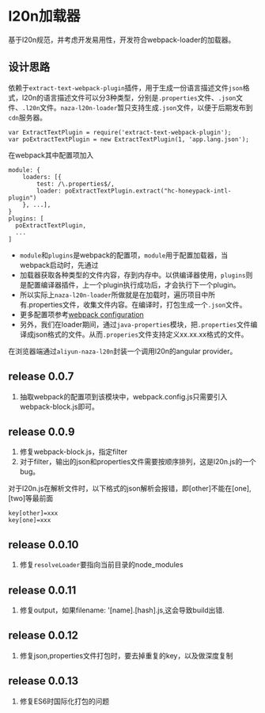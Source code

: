 # l20n加载器
基于l20n规范，并考虑开发易用性，开发符合webpack-loader的加载器。

## 设计思路
依赖于`extract-text-webpack-plugin`插件，用于生成一份语言描述文件`json`格式，l20n的语言描述文件可以分3种类型，分别是`.properties`文件、`.json`文件、`.l20n`文件。`naza-l20n-loader`暂只支持生成`.json`文件，以便于后期发布到`cdn`服务器。

    var ExtractTextPlugin = require('extract-text-webpack-plugin');
    var poExtractTextPlugin = new ExtractTextPlugin(1, 'app.lang.json');
在webpack其中配置项加入
  
    module: {
        loaders: [{
            test: /\.properties$/,
            loader: poExtractTextPlugin.extract("hc-honeypack-intl-plugin")
        }, ...],
    }
    plugins: [
      poExtractTextPlugin,
      ...
    ]
* `module`和`plugins`是webpack的配置项，`module`用于配置加载器，当webpack启动时，先通过
* 加载器获取各种类型的文件内容，存到内存中。以供编译器使用，`plugins`则是配置编译器插件，上一个plugin执行成功后，才会执行下一个plugin。
* 所以实际上`naza-l20n-loader`所做就是在加载时，遍历项目中所有.properties文件，收集文件内容。在编译时，打包生成一个`.json`文件。
* 更多配置项参考[webpack configuration](http://webpack.github.io/docs/configuration.html)
* 另外，我们在loader期间，通过`java-properties`模块，把`.properties`文件编译成json格式的文件。从而`.properies`文件支持定义xx.xx.xx格式的文件。

在浏览器端通过`aliyun-naza-l20n`封装一个调用l20n的angular provider。

## release 0.0.7
1. 抽取webpack的配置项到该模块中，webpack.config.js只需要引入webpack-block.js即可。

## release 0.0.9

1. 修复webpack-block.js，指定filter
2. 对于filter，输出的json和properties文件需要按顺序排列，这是l20n.js的一个bug。

对于l20n.js在解析文件时，以下格式的json解析会报错，即[other]不能在[one],[two]等最前面

    key[other]=xxx
    key[one]=xxx

## release 0.0.10
1. 修复`resolveLoader`要指向当前目录的node_modules

## release 0.0.11
1. 修复output，如果filename: '[name].[hash].js,这会导致build出错.

## release 0.0.12
1. 修复json,properties文件打包时，要去掉重复的key，以及做深度复制

## release 0.0.13
1. 修复ES6时国际化打包的问题